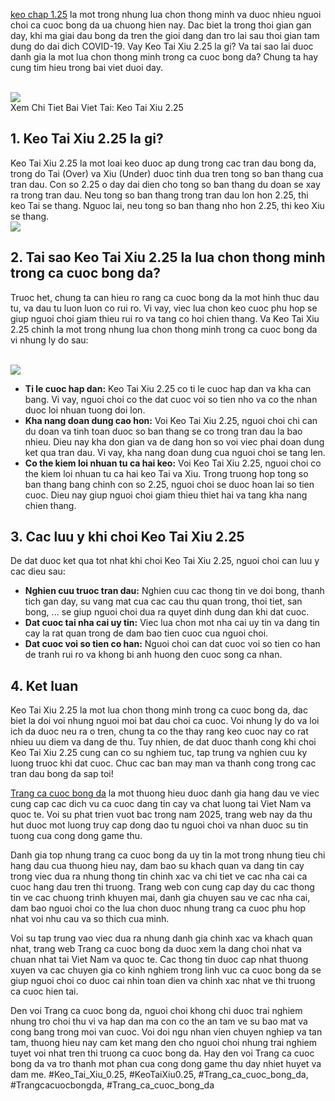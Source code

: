 <p><a href="https://affcup.net/keo-tai-xiu-2-25/">keo chap 1.25</a> la mot trong nhung lua chon thong minh va duoc nhieu nguoi choi ca cuoc bong da ua chuong hien nay. Dac biet la trong thoi gian gan day, khi ma giai dau bong da tren the gioi dang dan tro lai sau thoi gian tam dung do dai dich COVID-19. Vay Keo Tai Xiu 2.25 la gi? Va tai sao lai duoc danh gia la mot lua chon thong minh trong ca cuoc bong da? Chung ta hay cung tim hieu trong bai viet duoi day.</p><br><img src="https://affcup.net/wp-content/uploads/2024/12/huong-dan-doc-keo-tai-xiu-2-25.webp"></br>
Xem Chi Tiet Bai Viet Tai: Keo Tai Xiu 2.25<h2>1. Keo Tai Xiu 2.25 la gi?</h2><p>Keo Tai Xiu 2.25 la mot loai keo duoc ap dung trong cac tran dau bong da, trong do Tai (Over) va Xiu (Under) duoc tinh dua tren tong so ban thang cua tran dau. Con so 2.25 o day dai dien cho tong so ban thang du doan se xay ra trong tran dau. Neu tong so ban thang trong tran dau lon hon 2.25, thi keo Tai se thang. Nguoc lai, neu tong so ban thang nho hon 2.25, thi keo Xiu se thang.<br><img src="https://affcup.net/wp-content/uploads/2024/12/keo-tai-xiu-3-25-anh-dai-dien.webp"></br><h2>2. Tai sao Keo Tai Xiu 2.25 la lua chon thong minh trong ca cuoc bong da?</h2><p>Truoc het, chung ta can hieu ro rang ca cuoc bong da la mot hinh thuc dau tu, va dau tu luon luon co rui ro. Vi vay, viec lua chon keo cuoc phu hop se giup nguoi choi giam thieu rui ro va tang co hoi chien thang. Va Keo Tai Xiu 2.25 chinh la mot trong nhung lua chon thong minh trong ca cuoc bong da vi nhung ly do sau:</p><br><img src="https://affcup.net/wp-content/uploads/2024/12/bi-kip-choi-keo-tai-xiu-2-25.webp"></br><ul>
<li><strong>Ti le cuoc hap dan:</strong> Keo Tai Xiu 2.25 co ti le cuoc hap dan va kha can bang. Vi vay, nguoi choi co the dat cuoc voi so tien nho va co the nhan duoc loi nhuan tuong doi lon.</li>
<li><strong>Kha nang doan dung cao hon:</strong> Voi Keo Tai Xiu 2.25, nguoi choi chi can du doan va tinh toan duoc so ban thang se co trong tran dau la bao nhieu. Dieu nay kha don gian va de dang hon so voi viec phai doan dung ket qua tran dau. Vi vay, kha nang doan dung cua nguoi choi se tang len.</li>
<li><strong>Co the kiem loi nhuan tu ca hai keo:</strong> Voi Keo Tai Xiu 2.25, nguoi choi co the kiem loi nhuan tu ca hai keo Tai va Xiu. Trong truong hop tong so ban thang bang chinh con so 2.25, nguoi choi se duoc hoan lai so tien cuoc. Dieu nay giup nguoi choi giam thieu thiet hai va tang kha nang chien thang.</li>
</ul><h2>3. Cac luu y khi choi Keo Tai Xiu 2.25</h2><p>De dat duoc ket qua tot nhat khi choi Keo Tai Xiu 2.25, nguoi choi can luu y cac dieu sau:<ul>
<li><strong>Nghien cuu truoc tran dau:</strong> Nghien cuu cac thong tin ve doi bong, thanh tich gan day, su vang mat cua cac cau thu quan trong, thoi tiet, san bong, ... se giup nguoi choi dua ra quyet dinh dung dan khi dat cuoc.</li>
<li><strong>Dat cuoc tai nha cai uy tin:</strong> Viec lua chon mot nha cai uy tin va dang tin cay la rat quan trong de dam bao tien cuoc cua nguoi choi.</li>
<li><strong>Dat cuoc voi so tien co han:</strong> Nguoi choi can dat cuoc voi so tien co han de tranh rui ro va khong bi anh huong den cuoc song ca nhan.</li>
</ul><h2>4. Ket luan</h2><p>Keo Tai Xiu 2.25 la mot lua chon thong minh trong ca cuoc bong da, dac biet la doi voi nhung nguoi moi bat dau choi ca cuoc. Voi nhung ly do va loi ich da duoc neu ra o tren, chung ta co the thay rang keo cuoc nay co rat nhieu uu diem va dang de thu. Tuy nhien, de dat duoc thanh cong khi choi Keo Tai Xiu 2.25 cung can co su nghiem tuc, tap trung va nghien cuu ky luong truoc khi dat cuoc. Chuc cac ban may man va thanh cong trong cac tran dau bong da sap toi!</p><p><a href="https://affcup.net/">Trang ca cuoc bong da</a> la mot thuong hieu duoc danh gia hang dau ve viec cung cap cac dich vu ca cuoc dang tin cay va chat luong tai Viet Nam va quoc te. Voi su phat trien vuot bac trong nam 2025, trang web nay da thu hut duoc mot luong truy cap dong dao tu nguoi choi va nhan duoc su tin tuong cua cong dong game thu.

Danh gia top nhung trang ca cuoc bong da uy tin la mot trong nhung tieu chi hang dau cua thuong hieu nay, dam bao su khach quan va dang tin cay trong viec dua ra nhung thong tin chinh xac va chi tiet ve cac nha cai ca cuoc hang dau tren thi truong. Trang web con cung cap day du cac thong tin ve cac chuong trinh khuyen mai, danh gia chuyen sau ve cac nha cai, dam bao nguoi choi co the lua chon duoc nhung trang ca cuoc phu hop nhat voi nhu cau va so thich cua minh.

Voi su tap trung vao viec dua ra nhung danh gia chinh xac va khach quan nhat, trang web Trang ca cuoc bong da duoc xem la dang choi nhat va chuan nhat tai Viet Nam va quoc te. Cac thong tin duoc cap nhat thuong xuyen va cac chuyen gia co kinh nghiem trong linh vuc ca cuoc bong da se giup nguoi choi co duoc cai nhin toan dien va chinh xac nhat ve thi truong ca cuoc hien tai.

Den voi Trang ca cuoc bong da, nguoi choi khong chi duoc trai nghiem nhung tro choi thu vi va hap dan ma con co the an tam ve su bao mat va cong bang trong moi van cuoc. Voi doi ngu nhan vien chuyen nghiep va tan tam, thuong hieu nay cam ket mang den cho nguoi choi nhung trai nghiem tuyet voi nhat tren thi truong ca cuoc bong da. Hay den voi Trang ca cuoc bong da va tro thanh mot phan cua cong dong game thu day nhiet huyet va dam me.
#Keo_Tai_Xiu_0.25, #KeoTaiXiu0.25, #Trang_ca_cuoc_bong_da, #Trangcacuocbongda, #Trang_ca_cuoc_bong_da
